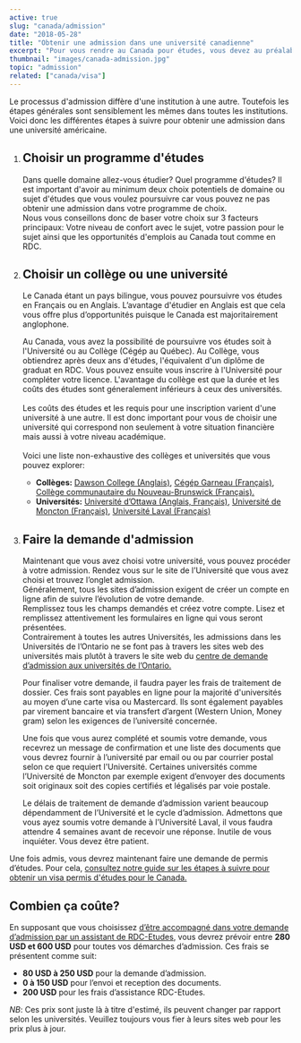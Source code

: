 ```yaml
---
active: true
slug: "canada/admission"
date: "2018-05-28"
title: "Obtenir une admission dans une université canadienne"
excerpt: "Pour vous rendre au Canada pour études, vous devez au préalable obtenir un établissement d'enseignement désigné au Canada. Ce guide vous explique les différentes étapes à suivre pour obtenir une admission dans n'importe quel établissement d'enseignement au Canada."
thumbnail: "images/canada-admission.jpg"
topic: "admission"
related: ["canada/visa"]
---
```


Le processus d'admission diffère d'une institution à une autre. Toutefois les étapes générales sont sensiblement les mêmes dans toutes les institutions.\
Voici donc les différentes étapes à suivre pour obtenir une admission dans une université américaine.

1.  ## Choisir un programme d'études

    Dans quelle domaine allez-vous étudier? Quel programme d'études? Il est important d'avoir au minimum deux choix potentiels de domaine ou sujet d'études que vous voulez poursuivre car vous pouvez ne pas obtenir une admission dans votre programme de choix.\
    Nous vous conseillons donc de baser votre choix sur 3 facteurs principaux: Votre niveau de confort avec le sujet, votre passion pour le sujet ainsi que les opportunités d'emplois au Canada tout comme en RDC.

2.  ## Choisir un collège ou une université

    Le Canada étant un pays bilingue, vous pouvez poursuivre vos études en Français ou en Anglais.
    L’avantage d'étudier en Anglais est que cela vous offre plus d’opportunités puisque le Canada est majoritairement anglophone.

    Au Canada, vous avez la possibilité de poursuivre vos études soit à l'Université ou au Collège (Cégép au Québec).
    Au Collège, vous obtiendrez après deux ans d'études, l'équivalent d'un diplôme de graduat en RDC. Vous pouvez ensuite vous inscrire à l'Université pour compléter votre licence.
    L'avantage du collège est que la durée et les coûts des études sont géneralement inférieurs à ceux des universités.
    \
    \
    Les coûts des études et les requis pour une inscription varient d'une université à une autre. Il est donc important pour vous de choisir une université qui correspond non seulement à votre situation financière mais aussi à votre niveau académique.
    \
    \
    Voici une liste non-exhaustive des collèges et universités que vous pouvez explorer:

    * **Collèges:** <a href="https://www.dawsoncollege.qc.ca/admissions/admission-requirements/international-students/" target="_blank" rel="nofollow noopener">Dawson College (Anglais)</a>, <a href="https://www.cegepgarneau.ca/etudier-a-garneau/etudiants-internationaux" target="_blank" rel="nofollow noopener">Cégép Garneau (Français)</a>, <a href="https://ccnb.ca/international/futurs-etudiants-internationaux/se-renseigner-sur-ladmission.aspx" target="_blank" rel="nofollow noopener">Collège communautaire du Nouveau-Brunswick (Français).</a>
    * **Universités:** <a href="http://www.uottawa.ca/voici-uottawa/" target="_blank" rel="nofollow noopener">Université d’Ottawa (Anglais, Français)</a>, <a href="https://choisir.umoncton.ca/international" target="_blank" rel="nofollow noopener">Université de Moncton (Français)</a>, <a href="https://www.ulaval.ca/international/etudiants-internationaux.html" target="_blank" rel="nofollow noopener">Université Laval (Français)</a>

3.  ## Faire la demande d'admission

    Maintenant que vous avez choisi votre université, vous pouvez procéder à votre admission. Rendez vous sur le site de l’Université que vous avez choisi et trouvez l’onglet admission.\
    Généralement, tous les sites d’admission exigent de créer un compte en ligne afin de suivre l’évolution de votre demande.\
    Remplissez tous les champs demandés et créez votre compte. Lisez et remplissez attentivement les formulaires en ligne qui vous seront présentées.\
    Contrairement à toutes les autres Universités, les admissions dans les Universités de l’Ontario ne se font pas à travers les sites web des universités mais plutôt à travers le site web du <a href="https://www.ouac.on.ca/fr/" target="_blank" rel="nofollow noopener">centre de demande d’admission aux universités de l’Ontario.</a>

    Pour finaliser votre demande, il faudra payer les frais de traitement de dossier. Ces frais sont payables en ligne pour la majorité d'universités au moyen d’une carte visa ou Mastercard. Ils sont également payables par virement bancaire et via transfert d’argent (Western Union, Money gram) selon les exigences de l’université concernée.

    Une fois que vous aurez complété et soumis votre demande, vous recevrez un message de confirmation et une liste des documents que vous devrez fournir à l’université par email ou ou par courrier postal selon ce que requiert l'Université.
    Certaines universités comme l’Université de Moncton par exemple exigent d’envoyer des documents soit originaux soit des copies certifiés et légalisés par voie postale.

    Le délais de traitement de demande d’admission varient beaucoup dépendamment de l’Université et le cycle d’admission.
    Admettons que vous ayez soumis votre demande à l’Université Laval, il vous faudra attendre 4 semaines avant de recevoir une réponse. Inutile de vous inquiéter. Vous devez être patient.

Une fois admis, vous devrez maintenant faire une demande de permis d’études. Pour cela, [consultez notre guide sur les étapes à suivre pour obtenir un visa permis d'études pour le Canada.](/guides/canada/visa)

## Combien ça coûte?

En supposant que vous choisissez [d’être accompagné dans votre demande d’admission par un assistant de RDC-Etudes](/accompagnement), vous devrez prévoir entre **280 USD et 600 USD** pour toutes vos démarches d’admission.
Ces frais se présentent comme suit:

* **80 USD à 250 USD** pour la demande d’admission.
* **0 à 150 USD** pour l’envoi et reception des documents.
* **200 USD** pour les frais d’assistance RDC-Etudes.

_NB_: Ces prix sont juste là à titre d'estimé, ils peuvent changer par rapport selon les universités. Veuillez toujours vous fier à leurs sites web pour les prix plus à jour.

